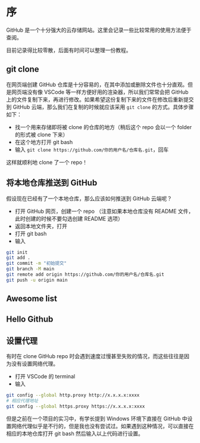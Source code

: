 # 序

GitHub 是一个十分强大的云存储网站。这里会记录一些比较常用的使用方法便于查阅。

目前记录得比较零散，后面有时间可以整理一份教程。

## git clone

在网页端创建 GitHub 仓库是十分容易的，在其中添加或删除文件也十分直观。但是网页端没有像 VSCode 等一样方便好用的渲染器，所以我们常常会把 GitHub 上的文件复制下来，再进行修改。如果希望这份复制下来的文件在修改后重新提交到 GitHub 云端，那么我们在复制的时候就应该采用 `git clone` 的方式。具体步骤如下：

- 找一个用来存储即将被 clone 的仓库的地方（稍后这个 repo 会以一个 folder 的形式被 clone 下来）
- 在这个地方打开 git bash
- 输入 `git clone https://github.com/你的用户名/仓库名.git`，回车

这样就顺利地 clone 了一个 repo！

## 将本地仓库推送到 GitHub

假设现在已经有了一个本地仓库，那么应该如何推送到 GitHub 云端呢？

- 打开 GitHub 网页，创建一个 repo （注意如果本地仓库没有 README 文件，此时创建的时候不要勾选创建 README 选项）
- 返回本地文件夹，打开
- 打开 git bash
- 输入 
```bash
git init
git add .
git commit -m "初始提交"
git branch -M main
git remote add origin https://github.com/你的用户名/仓库名.git
git push -u origin main
```

## Awesome list

## Hello Github

## 设置代理

有时在 clone GitHub repo 时会遇到速度过慢甚至失败的情况，而这些往往是因为没有设置网络代理。

- 打开 VSCode 的 terminal
- 输入

```bash
git config --global http.proxy http://x.x.x.x:xxxx 
# 相应代理地址
git config --global https.proxy https://x.x.x.x:xxxx
```

但是之前在一个项目的实习中，有学长提到 Windows 环境下直接在 GitHub 中设置网络代理似乎是不行的，但是我也没有尝试过。如果遇到这种情况，可以直接在相应的本地仓库打开 git bash 然后输入以上代码进行设置。

